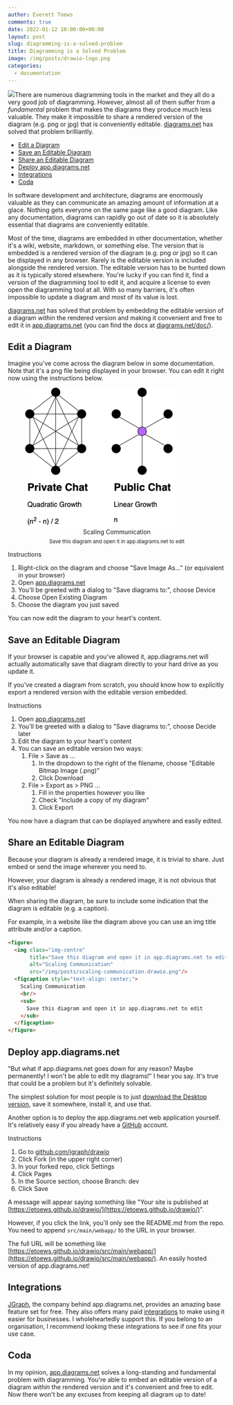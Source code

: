 ```yaml
---
author: Everett Toews
comments: true
date: 2022-01-12 10:00:00+00:00
layout: post
slug: diagramming-is-a-solved-problem
title: Diagramming is a Solved Problem
image: /img/posts/drawio-logo.png
categories:
  - documentation
---
```

<img class="img-right" src="{{ page.image }}"/>There are numerous diagramming tools in the market and they all do a very good job of diagramming. However, almost all of them suffer from a _fundamental_ problem that makes the diagrams they produce much less valuable. They make it impossible to share a rendered version of the diagram (e.g. png or jpg) that is conveniently editable. [diagrams.net](https://www.diagrams.net/) has solved that problem brilliantly.

<!--more-->

<!-- TOC -->

* [Edit a Diagram](#edit-a-diagram)
* [Save an Editable Diagram](#save-an-editable-diagram)
* [Share an Editable Diagram](#share-an-editable-diagram)
* [Deploy app.diagrams.net](#deploy-appdiagramsnet)
* [Integrations](#integrations)
* [Coda](#coda)

<!-- /TOC -->

In software development and architecture, diagrams are enormously valuable as they can communicate an amazing amount of information at a glace. Nothing gets everyone on the same page like a good diagram. Like any documentation, diagrams can rapidly go out of date so it is absolutely essential that diagrams are conveniently editable.

Most of the time, diagrams are embedded in other documentation, whether it's a wiki, website, markdown, or something else. The version that is embedded is a rendered version of the diagram (e.g. png or jpg) so it can be displayed in any browser. Rarely is the editable version is included alongside the rendered version. The editable version has to be hunted down as it is typically stored elsewhere. You're lucky if you can find it, find a version of the diagramming tool to edit it, and acquire a license to even open the diagramming tool at all. With so many barriers, it's often impossible to update a diagram and most of its value is lost.

[diagrams.net](https://www.diagrams.net/) has solved that problem by embedding the editable version of a diagram _within_ the rendered version and making it convenient and free to edit it in [app.diagrams.net](https://app.diagrams.net/) (you can find the docs at [diagrams.net/doc/](https://www.diagrams.net/doc/)).

## Edit a Diagram

Imagine you've come across the diagram below in some documentation. Note that it's a png file being displayed in your browser. You can edit it right now using the instructions below.

<figure>
  <img class="img-centre" title="Save this diagram and open it in app.diagrams.net to edit" alt="Scaling Communication" src="/img/posts/scaling-communication.drawio.png"/>
  <figcaption style="text-align: center;">Scaling Communication<br/><sub>Save this diagram and open it in app.diagrams.net to edit</sub></figcaption>
</figure>

Instructions

1. Right-click on the diagram and choose "Save Image As..." (or equivalent in your browser)
1. Open [app.diagrams.net](https://app.diagrams.net/)
1. You'll be greeted with a dialog to "Save diagrams to:", choose Device
1. Choose Open Existing Diagram
1. Choose the diagram you just saved

You can now edit the diagram to your heart's content.

## Save an Editable Diagram

If your browser is capable and you've allowed it, app.diagrams.net will actually automatically save that diagram directly to your hard drive as you update it.

If you've created a diagram from scratch, you should know how to explicitly export a rendered version with the editable version embedded.

Instructions

1. Open [app.diagrams.net](https://app.diagrams.net/)
1. You'll be greeted with a dialog to "Save diagrams to:", choose Decide later
1. Edit the diagram to your heart's content
1. You can save an editable version two ways:
    1. File > Save as ...
        1. In the dropdown to the right of the filename, choose "Editable Bitmap Image (.png)"
        1. Click Download
    1. File > Export as > PNG ...
        1. Fill in the properties however you like
        1. Check "Include a copy of my diagram"
        1. Click Export

You now have a diagram that can be displayed anywhere and easily edited.

## Share an Editable Diagram

Because your diagram is already a rendered image, it is trivial to share. Just embed or send the image wherever you need to.

However, your diagram is already a rendered image, it is not obvious that it's also editable!

When sharing the diagram, be sure to include some indication that the diagram is editable (e.g. a caption).

For example, in a website like the diagram above you can use an img title attribute and/or a caption.

```html
<figure>
  <img class="img-centre"
       title="Save this diagram and open it in app.diagrams.net to edit"
       alt="Scaling Communication"
       src="/img/posts/scaling-communication.drawio.png"/>
  <figcaption style="text-align: center;">
    Scaling Communication
    <br/>
    <sub>
      Save this diagram and open it in app.diagrams.net to edit
    </sub>
  </figcaption>
</figure>
```

## Deploy app.diagrams.net

"But what if app.diagrams.net goes down for any reason? Maybe permanently! I won't be able to edit my diagrams!" I hear you say. It's true that could be a problem but it's definitely solvable.

The simplest solution for most people is to just [download the Desktop version](https://github.com/jgraph/drawio-desktop/releases), save it somewhere, install it, and use that.

Another option is to deploy the app.diagrams.net web application yourself. It's relatively easy if you already have a [GitHub](https://github.com/) account.

Instructions

1. Go to [github.com/jgraph/drawio](https://github.com/jgraph/drawio)
1. Click Fork (in the upper right corner)
1. In your forked repo, click Settings
1. Click Pages
1. In the Source section, choose Branch: dev
1. Click Save

A message will appear saying something like "Your site is published at [https://etoews.github.io/drawio/](https://etoews.github.io/drawio/)".

However, if you click the link, you'll only see the README.md from the repo. You need to append `src/main/webapp/` to the URL in your browser.

The full URL will be something like [https://etoews.github.io/drawio/src/main/webapp/](https://etoews.github.io/drawio/src/main/webapp/). An easily hosted version of app.diagrams.net!

## Integrations

[JGraph](https://www.diagrams.net/about), the company behind app.diagrams.net, provides an amazing base feature set for free. They also offers many paid [integrations](https://www.diagrams.net/integrations) to make using it easier for businesses. I wholeheartedly support this. If you belong to an organisation, I recommend looking these integrations to see if one fits your use case.

## Coda

In my opinion, [app.diagrams.net](https://app.diagrams.net/) solves a long-standing and fundamental problem with diagramming. You're able to embed an editable version of a diagram _within_ the rendered version and it's convenient and free to edit. Now there won't be any excuses from keeping all diagram up to date!
